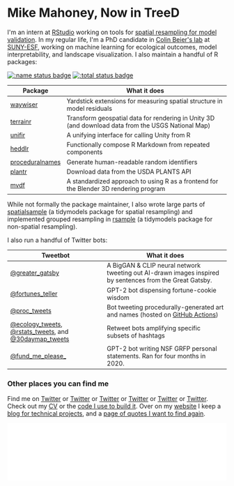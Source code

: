 # Mike Mahoney, Now in TreeD

I'm an intern at [RStudio](https://github.com/rstudio) working on tools for [spatial resampling for model validation](https://github.com/tidymodels/spatialsample). In my regular life, I'm a PhD candidate in [Colin Beier's lab](https://www.esf.edu/faculty/beier/) at [SUNY-ESF](esf.edu/), working on machine learning for ecological outcomes, model interpretability, and landscape visualization. I also maintain a handful of R packages:

[![:name status badge](https://mikemahoney218.r-universe.dev/badges/:name)](https://mikemahoney218.r-universe.dev)
[![:total status badge](https://mikemahoney218.r-universe.dev/badges/:total)](https://mikemahoney218.r-universe.dev)

| Package | What it does |
|---------|--------------|
| [waywiser](https://github.com/mikemahoney218/waywiser) | Yardstick extensions for measuring spatial structure in model residuals |
| [terrainr](https://github.com/ropensci/terrainr) | Transform geospatial data for rendering in Unity 3D (and download data from the USGS National Map) |
| [unifir](https://github.com/mikemahoney218/unifir) |  A unifying interface for calling Unity from R  |
| [heddlr](https://github.com/mikemahoney218/heddlr) | Functionally compose R Markdown from repeated components | 
| [proceduralnames](https://github.com/mikemahoney218/proceduralnames) | Generate human-readable random identifiers |
| [plantr](https://github.com/mikemahoney218/plantr) | Download data from the USDA PLANTS API |
| [mvdf](https://github.com/mikemahoney218/mvdf) | A standardized approach to using R as a frontend for the Blender 3D rendering program |

While not formally the package maintainer, I also wrote large parts of [spatialsample](https://github.com/tidymodels/spatialsample) (a tidymodels package for spatial resampling) and implemented grouped resampling in [rsample](https://github.com/tidymodels/rsample/) (a tidymodels package for non-spatial resampling).

I also run a handful of Twitter bots:

| Tweetbot | What it does |
|-|-|
| [@greater_gatsby](https://twitter.com/greater_gatsby) | A BigGAN & CLIP neural network tweeting out AI-drawn images inspired by sentences from the Great Gatsby. |
| [@fortunes_teller](https://twitter.com/fortunes_teller) | GPT-2 bot dispensing fortune-cookie wisdom |
| [@proc_tweets](https://twitter.com/proc_tweets) | Bot tweeting procedurally-generated art and names (hosted on [GitHub Actions](https://github.com/mikemahoney218/proc_tweets)) |
| [@ecology_tweets](https://twitter.com/ecology_tweets), [@rstats_tweets](https://twitter.com/rstats_tweets), and [@30daymap_tweets](https://twitter.com/30daymap_tweets) | Retweet bots amplifying specific subsets of hashtags |
| [@fund_me_please_](https://twitter.com/fund_me_please_) | GPT-2 bot writing NSF GRFP personal statements. Ran for four months in 2020. |

### Other places you can find me

Find me on [Twitter](https://twitter.com/MikeMahoney218) or [Twitter](https://twitter.com/fortunes_teller) or [Twitter](https://twitter.com/ecology_tweets) or [Twitter](https://twitter.com/rstats_tweets) or [Twitter](https://twitter.com/fund_me_please_) or [Twitter](@30daymap_tweets). Check out my [CV](https://github.com/mikemahoney218/Resume_CV/blob/master/Mahoney_CV.pdf) or the [code I use to build it](https://github.com/mikemahoney218/Resume_CV). Over on my [website](https://www.mm218.dev/) I keep a [blog for technical projects](https://www.mm218.dev/blog), and a [page of quotes I want to find again](https://www.mm218.dev/quotes).

![Metrics](/github-metrics.svg)
